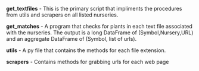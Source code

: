 **get_textfiles** - This is the primary script that impliments the procedures from utils and scrapers on all listed nurseries.

**get_matches** - A program that checks for plants in each text file associated with the nurseries. The output is a long DataFrame of (Symbol,Nursery,URL) and an aggregate 
DataFrame of (Symbol, list of urls).

**utils** - A py file that contains the methods for each file extension.

**scrapers** - Contains methods for grabbing urls for each web page
